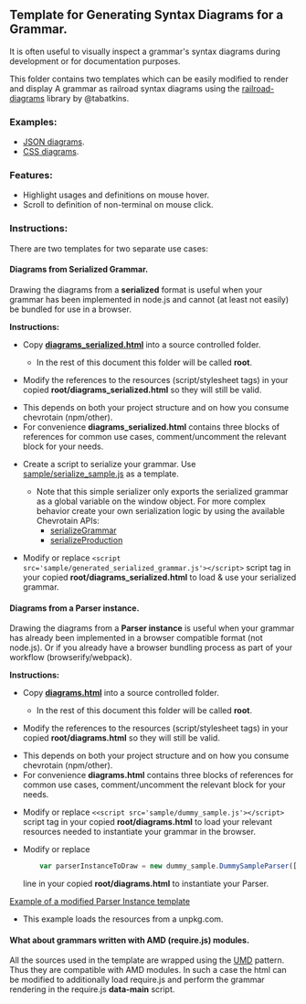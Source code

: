 ## Template for Generating Syntax Diagrams for a Grammar.
 
It is often useful to visually inspect a grammar's syntax diagrams during development
or for documentation purposes.

This folder contains two templates which can be easily modified to render and display
A grammar as railroad syntax diagrams using the [railroad-diagrams](https://github.com/tabatkins/railroad-diagrams)
library by @tabatkins.

### Examples:
* [JSON diagrams](http://sap.github.io/chevrotain/diagrams_sample/diagrams_sample.html).
* [CSS diagrams](https://rawgit.com/SAP/chevrotain/master/examples/grammars/css/css_diagrams.html).
 
 
### Features:
  * Highlight usages and definitions on mouse hover.
  * Scroll to definition of non-terminal on mouse click. 
 

### Instructions:
There are two templates for two separate use cases:

#### Diagrams from Serialized Grammar.
Drawing the diagrams from a **serialized** format is useful when your grammar has been implemented in node.js
and cannot (at least not easily) be bundled for use in a browser.

**Instructions:**
- Copy **[diagrams_serialized.html](https://github.com/SAP/chevrotain/blob/master/diagrams/diagrams_serialized.html)** into a source controlled folder.
  * In the rest of this document this folder will be called **root**.

- Modify the references to the resources (script/stylesheet tags) in your copied **root/diagrams_serialized.html** so they will still be valid.
 * This depends on both your project structure and on how you consume chevrotain (npm/other).
 * For convenience **diagrams_serialized.html** contains three blocks of references for common use cases,
   comment/uncomment the relevant block for your needs. 

- Create a script to serialize your grammar. Use [sample/serialize_sample.js](https://github.com/SAP/chevrotain/blob/master/diagrams/sample/serialize_sample.js)
  as a template. 
  * Note that this simple serializer only exports the serialized grammar as a global variable on the window object.
    For more complex behavior create your own serialization logic by using the available Chevrotain APIs:
    - [serializeGrammar](http://sap.github.io/chevrotain/documentation/0_18_0/modules/gast.html#serializegrammar) 
    - [serializeProduction](http://sap.github.io/chevrotain/documentation/0_18_0/modules/gast.html#serializeproduction)

- Modify or replace 
  ```<script src='sample/generated_serialized_grammar.js'></script>```
  script tag in your copied **root/diagrams_serialized.html** to load & use your serialized grammar.


#### Diagrams from a Parser instance.
Drawing the diagrams from a **Parser instance** is useful when your grammar has already been implemented in a browser compatible format
(not node.js). Or if you already have a browser bundling process as part of your workflow (browserify/webpack).

**Instructions:**
- Copy **[diagrams.html](https://github.com/SAP/chevrotain/blob/master/diagrams/diagrams.html)** into a source controlled folder.
  * In the rest of this document this folder will be called **root**.

- Modify the references to the resources (script/stylesheet tags) in your copied **root/diagrams.html** so they will still be valid.
 * This depends on both your project structure and on how you consume chevrotain (npm/other).
 * For convenience **diagrams.html** contains three blocks of references for common use cases,
   comment/uncomment the relevant block for your needs. 

- Modify or replace 
  ```<<script src='sample/dummy_sample.js'></script>``` 
  script tag in your copied **root/diagrams.html** to load your relevant resources needed to instantiate your grammar in the browser.
   
- Modify or replace 
   ```javascript
       var parserInstanceToDraw = new dummy_sample.DummySampleParser([]);
   ``` 
  line in your copied **root/diagrams.html** to instantiate your Parser.
  
   
[Example of a modified Parser Instance template](https://github.com/SAP/chevrotain/blob/master/examples/grammars/css/css_diagrams.html)
 * This example loads the resources from a unpkg.com.
   

#### What about grammars written with AMD (require.js) modules.
All the sources used in the template are wrapped using the [UMD](https://github.com/umdjs/umd) pattern.
Thus they are compatible with AMD modules. In such a case the html can be modified to additionally load require.js and perform
the grammar rendering in the require.js **data-main** script.
